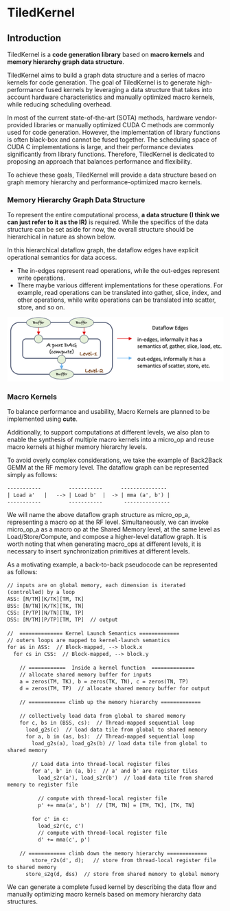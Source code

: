 # TiledKernel
## Introduction
TiledKernel is a **code generation library** based on **macro kernels** and **memory hierarchy graph data structure**.

TiledKernel aims to build a graph data structure and a series of macro kernels for code generation. The goal of TiledKernel is to generate high-performance fused kernels by leveraging a data structure that takes into account hardware characteristics and manually optimized macro kernels, while reducing scheduling overhead.

In most of the current state-of-the-art (SOTA) methods, hardware vendor-provided libraries or manually optimized CUDA C methods are commonly used for code generation. However, the implementation of library functions is often black-box and cannot be fused together. The scheduling space of CUDA C implementations is large, and their performance deviates significantly from library functions. Therefore, TiledKernel is dedicated to proposing an approach that balances performance and flexibility.

To achieve these goals, TiledKernel will provide a data structure based on graph memory hierarchy and performance-optimized macro kernels.

### Memory Hierarchy Graph Data Structure
To represent the entire computational process, **a data structure (I think we can just refer to it as the IR)** is required. While the specifics of the data structure can be set aside for now, the overall structure should be hierarchical in nature as shown below.

In this hierarchical dataflow graph, the dataflow edges have explicit operational semantics for data access.

- The in-edges represent read operations, while the out-edges represent write operations.
- There maybe various different implementations for these operations. For example, read operations can be translated into gather, slice, index, and other operations, while write operations can be translated into scatter, store, and so on. 

![](docs/figures/dataflow_graph.png)

### Macro Kernels
To balance performance and usability, Macro Kernels are planned to be implemented using **cute**.

Additionally, to support computations at different levels, we also plan to enable the synthesis of multiple macro kernels into a micro_op and reuse macro kernels at higher memory hierarchy levels.

To avoid overly complex considerations, we take the example of Back2Back GEMM at the RF memory level. The dataflow graph can be represented simply as follows:

```
-----------         -----------      ---------------
| Load a'   |   --> | Load b'  |  -> | mma (a', b') |
-----------         -----------       ---------------
```

We will name the above dataflow graph structure as micro_op_a, representing a macro op at the RF level. Simultaneously, we can invoke micro_op_a as a macro op at the Shared Memory level, at the same level as Load/Store/Compute, and compose a higher-level dataflow graph. It is worth noting that when generating macro_ops at different levels, it is necessary to insert synchronization primitives at different levels.


As a motivating example, a back-to-back pseudocode can be represented as follows:

```
// inputs are on global memory, each dimension is iterated (controlled) by a loop
ASS: [M/TM][K/TK][TM, TK]
BSS: [N/TN][K/TK][TK, TN]
CSS: [P/TP][N/TN][TN, TP]
DSS: [M/TM][P/TP][TM, TP]  // output 

//  ============== Kernel Launch Semantics =============
// outers loops are mapped to kernel-launch semantics
for as in ASS:  // Block-mapped, --> block.x
  for cs in CSS:  // Block-mapped, --> block.y

    // ============  Inside a kernel function  ==============
    // allocate shared memory buffer for inputs
    a = zeros(TM, TK), b = zeros(TK, TN), c = zeros(TN, TP)
    d = zeros(TM, TP)  // allocate shared memory buffer for output

    // ============ climb up the memory hierarchy =============

    // collectively load data from global to shared memory
    for c, bs in (BSS, cs):  // Thread-mapped sequential loop
      load_g2s(c)  // load data tile from global to shared memory
      for a, b in (as, bs):  // Thread-mapped sequential loop
        load_g2s(a), load_g2s(b) // load data tile from global to shared memory

        // Load data into thread-local register files
        for a', b' in (a, b):  // a' and b' are register tiles
          load_s2r(a'), load_s2r(b')  // load data tile from shared memory to register file

          // compute with thread-local register file
          p' += mma(a', b')  // [TM, TN] = [TM, TK], [TK, TN]
        
        for c' in c:
          load_s2r(c, c')
          // compute with thread-local register file
          d' += mma(c', p')

    // ============ climb down the memory hierarchy =============
        store_r2s(d', d);   // store from thread-local register file to shared memory
      store_s2g(d, dss)  // store from shared memory to global memory
```

We can generate a complete fused kernel by describing the data flow and manually optimizing macro kernels based on memory hierarchy data structures.
